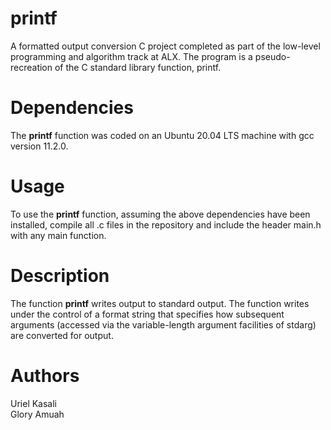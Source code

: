 # printf
A formatted output conversion C project completed as part of the low-level programming and algorithm track at ALX. The program is a pseudo- recreation of the C standard library function, printf.

# Dependencies
The **printf** function was coded on an Ubuntu 20.04 LTS machine with gcc version 11.2.0.

# Usage
To use the **printf** function, assuming the above dependencies have been installed, compile all .c files in the repository and include the header main.h with any main function.

# Description
The function **printf** writes output to standard output. The function writes under the control of a format string that specifies how subsequent arguments (accessed via the variable-length argument facilities of stdarg) are converted for output.

# Authors
Uriel Kasali\
Glory Amuah
